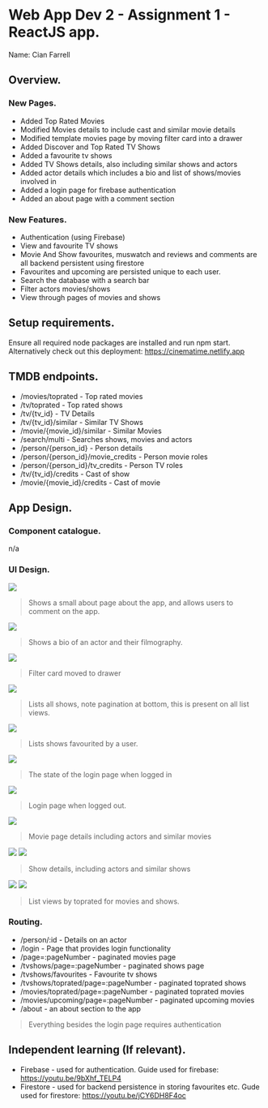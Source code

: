 # Web App Dev 2 - Assignment 1 - ReactJS app.

Name: Cian Farrell

## Overview.

### New Pages.

+ Added Top Rated Movies
+ Modified Movies details to include cast and similar movie details
+ Modified template movies page by moving filter card into a drawer
+ Added Discover and Top Rated TV Shows
+ Added a favourite tv shows 
+ Added TV Shows details, also including similar shows and actors
+ Added actor details which includes a bio and list of shows/movies involved in
+ Added a login page for firebase authentication
+ Added an about page with a comment section

### New Features.

+ Authentication (using Firebase)
+ View and favourite TV shows
+ Movie And Show favourites, muswatch and reviews and comments are all backend persistent using firestore
+ Favourites and upcoming are persisted unique to each user.
+ Search the database with a search bar
+ Filter actors movies/shows
+ View through pages of movies and shows

## Setup requirements.

Ensure all required node packages are installed and run npm start.
Alternatively check out this deployment: https://cinematime.netlify.app

## TMDB endpoints.
    
+ /movies/toprated - Top rated movies
+ /tv/toprated - Top rated shows
+ /tv/{tv_id} - TV Details
+ /tv/{tv_id}/similar - Similar TV Shows
+ /movie/{movie_id}/similar - Similar Movies
+ /search/multi - Searches shows, movies and actors
+ /person/{person_id} - Person details
+ /person/{person_id}/movie_credits - Person movie roles
+ /person/{person_id}/tv_credits - Person TV roles
+ /tv/{tv_id}/credits - Cast of show
+ /movie/{movie_id}/credits - Cast of movie




## App Design.

### Component catalogue.

n/a

### UI Design.

![ ](./images/aboutpage.png)

>Shows a small about page about the app, and allows users to comment on the app.

![ ](./images/actordetails.png)

>Shows a bio of an actor and their filmography.

![ ](./images/discovermovies.png)

>Filter card moved to drawer

![ ](./images/discovershows.png)

>Lists all shows, note pagination at bottom, this is present on all list views.

![ ](./images/favouriteshows.png)

>Lists shows favourited by a user. 

![ ](./images/loginpage1.png)

>The state of the login page when logged in

![ ](./images/loginpage2.png)

>Login page when logged out.

![ ](./images/moviedetails.png)

>Movie page details including actors and similar movies

![ ](./images/showdetails1.png)
![ ](./images/showdetails2.png)

>Show details, including actors and similar shows

![ ](./images/topratedshows.png)
![ ](./images/topratedmovies.png)

>List views by toprated for movies and shows.

### Routing.

+ /person/:id - Details on an actor
+ /login - Page that provides login functionality
+ /page=:pageNumber - paginated movies page
+ /tvshows/page=:pageNumber - paginated shows page
+ /tvshows/favourites - Favourite tv shows
+ /tvshows/toprated/page=:pageNumber - paginated toprated shows
+ /movies/toprated/page=:pageNumber - paginated toprated movies
+ /movies/upcoming/page=:pageNumber - paginated upcoming movies
+ /about - an about section to the app

>Everything  besides the login page requires authentication

## Independent learning (If relevant).

+ Firebase - used for authentication. Guide used for firebase: https://youtu.be/9bXhf_TELP4
+ Firestore - used for backend persistence in storing favourites etc. Gude used for firestore: https://youtu.be/jCY6DH8F4oc

